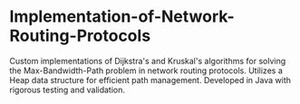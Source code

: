# Implementation-of-Network-Routing-Protocols
Custom implementations of Dijkstra's and Kruskal's algorithms for solving the Max-Bandwidth-Path problem in network routing protocols. Utilizes a Heap data structure for efficient path management. Developed in Java with rigorous testing and validation.
